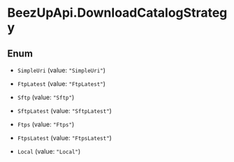 # BeezUpApi.DownloadCatalogStrategy

## Enum


* `SimpleUri` (value: `"SimpleUri"`)

* `FtpLatest` (value: `"FtpLatest"`)

* `Sftp` (value: `"Sftp"`)

* `SftpLatest` (value: `"SftpLatest"`)

* `Ftps` (value: `"Ftps"`)

* `FtpsLatest` (value: `"FtpsLatest"`)

* `Local` (value: `"Local"`)


